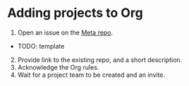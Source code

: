 # Adding projects to Org

1. Open an issue on the [Meta repo](https://github.com/jj-community/meta).
  - TODO: template
2. Provide link to the existing repo, and a short description.
3. Acknowledge the Org rules.
4. Wait for a project team to be created and an invite.
